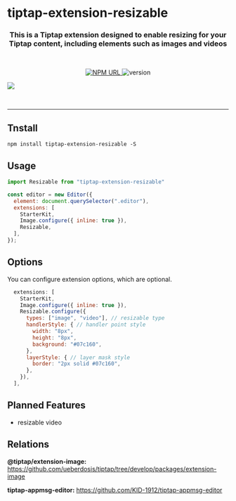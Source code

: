 # tiptap-extension-resizable

<h3 align="center">
    This is a Tiptap extension designed to enable resizing for your Tiptap content, including elements such as images and videos
</h3>

<br/>

<p align="center">
  <a href="https://www.npmjs.com/package/tiptap-extension-resizable">
    <img
     alt="NPM URL"
     src="https://img.shields.io/badge/npm-tiptapExtensionResizable?logo=npm">
  </a>
  <img
     alt="version"
     src="https://img.shields.io/badge/version-1.0.0-blue">
</p>

[![](https://raw.githubusercontent.com/KID-1912/Github-PicGo-Images/master/202312101313640.png)](https://www.npmjs.com/package/tiptap-extension-resizable)

<br>

-------------

## Tnstall

```shell
npm install tiptap-extension-resizable -S
```

## Usage

```js
import Resizable from "tiptap-extension-resizable"

const editor = new Editor({
  element: document.querySelector(".editor"),
  extensions: [
    StarterKit,
    Image.configure({ inline: true }),
    Resizable,
  ],
});
```

## Options

You can configure extension options, which are optional.

```js
  extensions: [
    StarterKit,
    Image.configure({ inline: true }),
    Resizable.configure({
      types: ["image", "video"], // resizable type
      handlerStyle: { // handler point style
        width: "8px",
        height: "8px",
        background: "#07c160",
      },
      layerStyle: { // layer mask style
        border: "2px solid #07c160",
      },
    }),
  ],
```

## Planned Features

- resizable video

## Relations

**@tiptap/extension-image:** https://github.com/ueberdosis/tiptap/tree/develop/packages/extension-image

**tiptap-appmsg-editor:** https://github.com/KID-1912/tiptap-appmsg-editor
